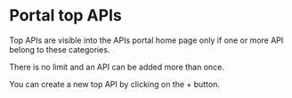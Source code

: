 # Portal top APIs

Top APIs are visible into the APIs portal home page only if one or more API belong to these categories.

There is no limit and an API can be added more than once.

You can create a new top API by clicking on the _+_ button.
